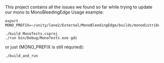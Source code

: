 This project contains all the issues we found so far while trying to update our mono to MonoBleedingEdge
Usage example:

```
export MONO_PREFIX=~/unity/lane2/External/MonoBleedingEdge/builds/monodistribution/
```

```
./build MonoTests.csproj
./run bin/Debug/MonoTests.exe gdi
```

or just (MONO_PREFIX is still requried):
```
./build_and_run
```